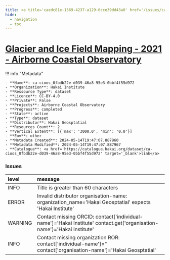 ```yaml
---
title: <a title='caedc81e-1369-4237-a129-6cce39dd43a0' href='/issues/caedc81e-1369-4237-a129-6cce39dd43a0/' target='_blank'>Glacier and Ice Field Mapping - 2021 - Airborne Coastal Observatory</a>
hide:
  - navigation
  - toc
---
```


# <a title='caedc81e-1369-4237-a129-6cce39dd43a0' href='/issues/caedc81e-1369-4237-a129-6cce39dd43a0/' target='_blank'>Glacier and Ice Field Mapping - 2021 - Airborne Coastal Observatory</a>

<div id='map'></div>

!!! info "Metadata"
    
    - **Name**: ca-cioos_0fbdb22e-d039-46a8-95e3-0bbf4f55d972 
    - **Organization**: Hakai Institute 
    - **Ressource Type**: dataset 
    - **Licence**: CC-BY-4.0 
    - **Private**: False 
    - **Projects**: Airborne Coastal Observatory 
    - **Progress**: completed 
    - **State**: active 
    - **Type**: dataset 
    - **Distributor**: Hakai Geosptatial 
    - **Resources Count**: 2 
    - **Vertical Extent**: [{'max': '3000.0', 'min': '0.0'}] 
    - **Eov**: other 
    - **Metadata Created**: 2024-05-14T19:47:07.887960 
    - **Metadata Modified**: 2024-05-14T19:47:07.887967 
    - **Catalogue**: <a href='https://catalogue.hakai.org/dataset/ca-cioos_0fbdb22e-d039-46a8-95e3-0bbf4f55d972' target='_blank'>link</a> 

### Issues

| level   | message                                                                                                                |
|:--------|:-----------------------------------------------------------------------------------------------------------------------|
| INFO    | Title is greater than 60 characters                                                                                    |
| ERROR   | Invalid distributor organisation-name: organization_name='Hakai Geosptatial' expects 'Hakai Institute'                 |
| WARNING | Contact missing ORCID: contact['individual-name']='Hakai Institute' contact.get('organisation-name')='Hakai Institute' |
| INFO    | Contact missing organization ROR:  contact['individual-name']='' contact['organisation-name']='Hakai Geosptatial'      |

<script>
   document.addEventListener("DOMContentLoaded", function() {
    var map = L.map('map').setView([51.505, -125.09], 5);
    L.tileLayer('https://tile.openstreetmap.org/{z}/{x}/{y}.png', {
        maxZoom: 19,
        attribution: '&copy; <a href="http://www.openstreetmap.org/copyright">OpenStreetMap</a>'
    }).addTo(map);
    var geojsonFeature = {
        "type": "Feature",
        "properties": {
            "name" : "<a title='caedc81e-1369-4237-a129-6cce39dd43a0' href='/issues/caedc81e-1369-4237-a129-6cce39dd43a0/' target='_blank'>Glacier and Ice Field Mapping - 2021 - Airborne Coastal Observatory</a>"
        },
        "geometry": {'type': 'Polygon', 'coordinates': [[[-128.0, 47.86], [-112.8, 47.86], [-112.8, 55.49], [-128.0, 55.49], [-128.0, 47.86]]]}
    }
    L.geoJSON(geojsonFeature).addTo(map);
   })
</script>